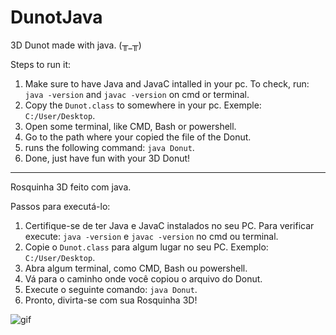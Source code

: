 # DunotJava
3D Dunot made with java. (╥_╥)

Steps to run it:
1. Make sure to have Java and JavaC intalled in your pc. To check, run: `java -version` and `javac -version` on cmd or terminal.
2. Copy the `Dunot.class` to somewhere in your pc. Exemple: `C:/User/Desktop`.
3. Open some terminal, like CMD, Bash or powershell.
4. Go to the path where your copied the file of the Donut.
5. runs the following command: `java Donut`.
6. Done, just have fun with your 3D Donut!

-----------------------------------------------------------------------------------
Rosquinha 3D feito com java.

Passos para executá-lo: 
1. Certifique-se de ter Java e JavaC instalados no seu PC. Para verificar execute: `java -version` e `javac -version` no cmd ou terminal.
2. Copie o `Dunot.class` para algum lugar no seu PC. Exemplo: `C:/User/Desktop`.
3. Abra algum terminal, como CMD, Bash ou powershell.
4. Vá para o caminho onde você copiou o arquivo do Donut.
5. Execute o seguinte comando: `java Donut`.
6. Pronto, divirta-se com sua Rosquinha 3D!

![gif](ezgif-2-d407931647.gif)
